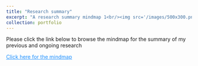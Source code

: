 ```yaml
---
title: "Research summary"
excerpt: "A research summary mindmap 1<br/><img src='/images/500x300.png'>"   
collection: portfolio
---
```


Please click the link below to browse the mindmap for the summary of my previous and ongoing research

<body>
  <a href="http:/www.siyan.info/test_embed_html.html" style="color:rgb(30,144,255);">Click here for the mindmap </a>
</body>

